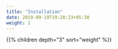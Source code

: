 ```yaml
---
title: "Installation"
date: 2019-09-19T19:28:23+05:30
weight: 1
---
```


{{% children depth="3" sort="weight" %}}
